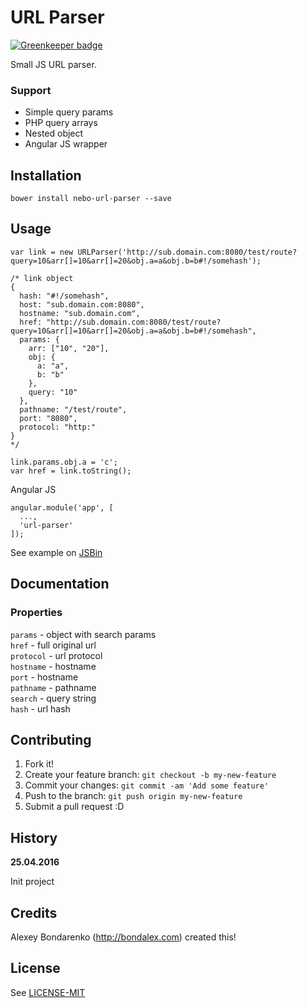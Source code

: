 # URL Parser

[![Greenkeeper badge](https://badges.greenkeeper.io/Nebo15/url-parser.svg)](https://greenkeeper.io/)

Small JS URL parser. 

### Support

- Simple query params
- PHP query arrays
- Nested object 
- Angular JS wrapper

## Installation

```
bower install nebo-url-parser --save
```

## Usage

```
var link = new URLParser('http://sub.domain.com:8080/test/route?query=10&arr[]=10&arr[]=20&obj.a=a&obj.b=b#!/somehash');

/* link object
{
  hash: "#!/somehash",
  host: "sub.domain.com:8080",
  hostname: "sub.domain.com",
  href: "http://sub.domain.com:8080/test/route?query=10&arr[]=10&arr[]=20&obj.a=a&obj.b=b#!/somehash",
  params: {
    arr: ["10", "20"],
    obj: {
      a: "a",
      b: "b"
    },
    query: "10"
  },
  pathname: "/test/route",
  port: "8080",
  protocol: "http:"
}
*/

link.params.obj.a = 'c';
var href = link.toString();
```

Angular JS

```
angular.module('app', [
  ...,
  'url-parser'
]);
```

See example on [JSBin](https://jsbin.com/sogacokite/edit)

## Documentation

### Properties

`params` - object with search params   
`href` - full original  url  
`protocol` - url protocol  
`hostname` - hostname  
`port` - hostname  
`pathname` - pathname  
`search` - query string  
`hash` - url hash  


## Contributing

1. Fork it!
2. Create your feature branch: `git checkout -b my-new-feature`
3. Commit your changes: `git commit -am 'Add some feature'`
4. Push to the branch: `git push origin my-new-feature`
5. Submit a pull request :D

## History

**25.04.2016**

Init project

## Credits

Alexey Bondarenko (http://bondalex.com) created this!

## License

See [LICENSE-MIT](../LICENSE-MIT)
